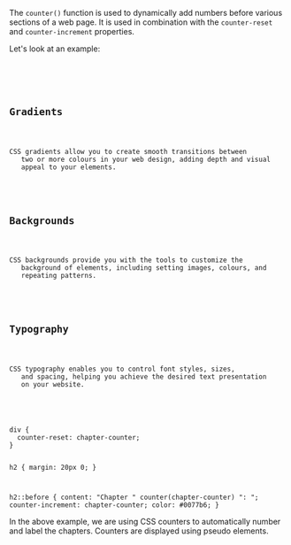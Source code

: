 The `counter()` function is used to
dynamically add numbers before
various sections of a web page.
It is used in combination
with the `counter-reset` and
`counter-increment` properties.

Let's look at an example:

<codeblock language="css" type="lesson">
<code>
<panel language="html">
<div>
  <h2>Gradients</h2>
  <p>CSS gradients allow you to create smooth transitions between
   two or more colours in your web design, adding depth and visual
   appeal to your elements.</p>

  <h2>Backgrounds</h2>
  <p>CSS backgrounds provide you with the tools to customize the
   background of elements, including setting images, colours, and
   repeating patterns.</p>

  <h2>Typography</h2>
  <p>CSS typography enables you to control font styles, sizes,
   and spacing, helping you achieve the desired text presentation
   on your website.</p>
</div>
</panel>
<panel language="css">
div {
  counter-reset: chapter-counter;
}

h2 {
  margin: 20px 0;
}

h2::before {
  content: "Chapter " counter(chapter-counter) ": ";
  counter-increment: chapter-counter;
  color: #0077b6;
}
</panel>
</code>
</codeblock>

In the above example, we
are using CSS counters to
automatically number
and label the chapters.
Counters are displayed
using pseudo elements.
